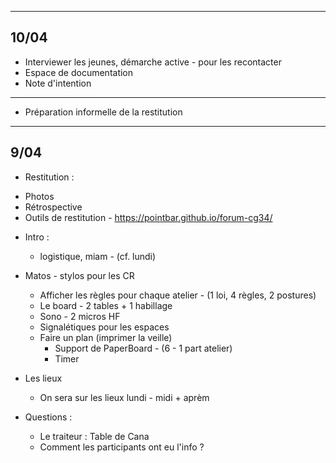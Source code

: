 ------
10/04
------
- Interviewer les jeunes, démarche active - pour les recontacter
- Espace de documentation
- Note d'intention
- ---------
- Préparation informelle de la restitution

-----
9/04
-----

* Restitution :
 - Photos
 - Rétrospective
 - Outils de restitution - https://pointbar.github.io/forum-cg34/

* Intro :
	- logistique, miam - (cf. lundi)

* Matos
        - stylos pour les CR
	- Afficher les règles pour chaque atelier - (1 loi, 4 règles, 2 postures)
	- Le board - 2 tables + 1 habillage
	- Sono - 2 micros HF
	- Signalétiques pour les espaces
	- Faire un plan (imprimer la veille)
        - Support de PaperBoard - (6 - 1 part atelier)
        - Timer

* Les lieux
	- On sera sur les lieux lundi - midi + aprèm
  
* Questions :
  - Le traiteur : Table de Cana
  - Comment les participants ont eu l'info ?
 

